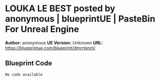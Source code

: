 # LOUKA LE BEST posted by anonymous | blueprintUE | PasteBin For Unreal Engine

**Author:** anonymous
**UE Version:** Unknown
**URL:** https://blueprintue.com/blueprint/dmrrtenm/

## Blueprint Code
```ue4
No code available
```
